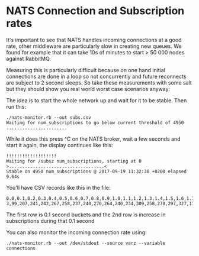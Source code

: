 # NATS Connection and Subscription rates

It's important to see that NATS handles incoming connections at a good rate, other middleware are particularly slow in creating new queues.  We found for example that it can take 10s of minutes to start > 50 000 nodes against RabbitMQ.

Measuring this is particularly difficult because on one hand initial connections are done in a loop so not concurrently and future reconnects are subject to 2 second sleeps.  So take these measurements with some salt but they should show you real world worst case scenarios anyway:

The idea is to start the whole network up and wait for it to be stable.  Then run this:

```
./nats-monitor.rb --out subs.csv
Waiting for num_subscriptions to go below current threshold of 4950
.......................
```

While it does this press ^C on the NATS broker, wait a few seconds and start it again, the display continues like this:

```
!!!!!!!!!!!!!!!!!!!
Waiting for /subsz num_subscriptions, starting at 0
>....................................<
Stable on 4950 num_subscriptions @ 2017-09-19 11:32:30 +0200 elapsed 9.64s
```

You'll have CSV records like this in the file:

```
0.0,0.1,0.2,0.3,0.4,0.5,0.6,0.7,0.8,0.9,1.0,1.1,1.2,1.3,1.4,1.5,1.6,1.7,1.8,1.9,2.0,2.1
3,99,207,241,242,267,258,237,240,270,264,240,234,309,258,270,297,327,174,201,177,135
```

The first row is 0.1 second buckets and the 2nd row is increase in subscriptions during that 0.1 second

You can also monitor the incoming connection rate using:

```
./nats-monitor.rb --out /dev/stdout --source varz --variable connections
```
